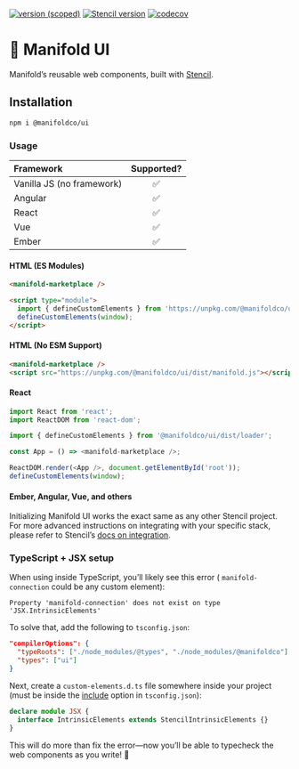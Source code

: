 [![version (scoped)](https://img.shields.io/npm/v/@manifoldco/ui.svg)](https://www.npmjs.com/package/@manifoldco/ui)
[![Stencil version](https://img.shields.io/badge/Stencil-v0.18.0-blueviolet.svg)](https://stenciljs.com)
[![codecov](https://codecov.io/gh/manifoldco/ui/branch/master/graph/badge.svg?token=wDhQnzqKXR)](https://codecov.io/gh/manifoldco/ui)

# 🍱 Manifold UI

Manifold’s reusable web components, built with [Stencil][stencil].

## Installation

```bash
npm i @manifoldco/ui
```

### Usage

| Framework                 | Supported? |
| :------------------------ | :--------: |
| Vanilla JS (no framework) |     ✅     |
| Angular                   |     ✅     |
| React                     |     ✅     |
| Vue                       |     ✅     |
| Ember                     |     ✅     |

#### HTML (ES Modules)

```html
<manifold-marketplace />

<script type="module">
  import { defineCustomElements } from 'https://unpkg.com/@manifoldco/ui/dist/esm/es2017/manifold.define.js';
  defineCustomElements(window);
</script>
```

#### HTML (No ESM Support)

```html
<manifold-marketplace />
<script src="https://unpkg.com/@manifoldco/ui/dist/manifold.js"></script>
```

#### React

```ts
import React from 'react';
import ReactDOM from 'react-dom';

import { defineCustomElements } from '@manifoldco/ui/dist/loader';

const App = () => <manifold-marketplace />;

ReactDOM.render(<App />, document.getElementById('root'));
defineCustomElements(window);
```

#### Ember, Angular, Vue, and others

Initializing Manifold UI works the exact same as any other Stencil project. For more
advanced instructions on integrating with your specific stack, please refer
to Stencil’s [docs on integration][stencil-framework].

### TypeScript + JSX setup

When using inside TypeScript, you’ll likely see this error (
`manifold-connection` could be any custom element):

```
Property 'manifold-connection' does not exist on type 'JSX.IntrinsicElements'
```

To solve that, add the following to `tsconfig.json`:

```json
"compilerOptions": {
  "typeRoots": ["./node_modules/@types", "./node_modules/@manifoldco"],
  "types": ["ui"]
}
```

Next, create a `custom-elements.d.ts` file somewhere inside your project
(must be inside the [include][ts-include] option in `tsconfig.json`):

```ts
declare module JSX {
  interface IntrinsicElements extends StencilIntrinsicElements {}
}
```

This will do more than fix the error—now you’ll be able to typecheck the web
components as you write! 🎉

[stencil]: https://stenciljs.com/
[stencil-framework]: https://stenciljs.com/docs/overview
[ts-include]: https://www.typescriptlang.org/docs/handbook/tsconfig-json.html
